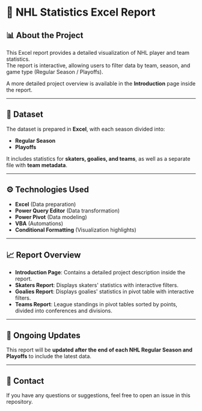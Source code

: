 # 🏒 NHL Statistics Excel Report  

## 📊 About the Project  
This Excel report provides a detailed visualization of NHL player and team statistics.  
The report is interactive, allowing users to filter data by team, season, and game type (Regular Season / Playoffs).  

A more detailed project overview is available in the **Introduction** page inside the report.  

---

## 📂 Dataset  
The dataset is prepared in **Excel**, with each season divided into:  
- **Regular Season**  
- **Playoffs**  

It includes statistics for **skaters, goalies, and teams**, as well as a separate file with **team metadata**.

---

## ⚙️ Technologies Used
- **Excel** (Data preparation)
- **Power Query Editor** (Data transformation)
- **Power Pivot** (Data modeling)
- **VBA** (Automations)
- **Conditional Formatting** (Visualization highlights)

---

## 📈 Report Overview
- **Introduction Page**: Contains a detailed project description inside the report. 
- **Skaters Report**: Displays skaters' statistics with interactive filters.
- **Goalies Report**: Displays goalies' statistics in pivot table with interactive filters.
- **Teams Report**: League standings in pivot tables sorted by points, divided into conferences and divisions.

---

## 🔄 Ongoing Updates
This report will be **updated after the end of each NHL Regular Season and Playoffs** to include the latest data.

---

## 📩 Contact  
If you have any questions or suggestions, feel free to open an issue in this repository.
